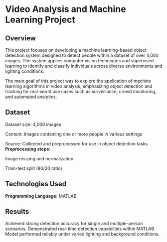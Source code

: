 # Video Analysis and Machine Learning Project

## Overview

This project focuses on developing a machine learning-based object detection system designed to detect people within a dataset of over 4,000 images. The system applies computer vision techniques and supervised learning to identify and classify individuals across diverse environments and lighting conditions.

The main goal of this project was to explore the application of machine learning algorithms in video analysis, emphasizing object detection and tracking for real-world use cases such as surveillance, crowd monitoring, and automated analytics.

## Dataset

Dataset size: 4,000 images

Content: Images containing one or more people in various settings

Source: Collected and preprocessed for use in object detection tasks
**Preprocessing steps:**

Image resizing and normalization

Train-test split (80/20 ratio)

## Technologies Used

**Programming Language:** MATLAB

## Results
Achieved strong detection accuracy for single and multiple-person scenarios.
Demonstrated real-time detection capabilities within MATLAB.
Model performed reliably under varied lighting and background conditions.
